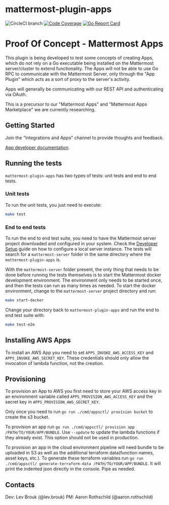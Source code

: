# mattermost-plugin-apps

![CircleCI branch](https://img.shields.io/circleci/project/github/mattermost/mattermost-plugin-apps/master.svg)
[![Code Coverage](https://img.shields.io/codecov/c/github/mattermost/mattermost-plugin-apps/master.svg)](https://codecov.io/gh/mattermost/mattermost-plugin-apps/branch/master)
[![Go Report Card](https://goreportcard.com/badge/github.com/mattermost/mattermost-plugin-apps)](https://goreportcard.com/report/github.com/mattermost/mattermost-plugin-apps)


# Proof Of Concept - Mattermost Apps

This plugin is being developed to test some concepts of creating Apps, which do not rely on a Go executable being installed on the Mattermost server/cluster to extend functionality.  The Apps will not be able to use Go RPC to communicate with the Mattermost Server, only through the "App Plugin" which acts as a sort of proxy to the server's activity.

Apps will generally be communicating with our REST API and authenticating via OAuth.

This is a precursor to our "Mattermost Apps" and "Mattermost Apps Marketplace" we are currently researching.

## Getting Started

Join the "Integrations and Apps" channel to provide thoughts and feedback.

[App developer documentation](https://developers.mattermost.com/integrate/apps/).

## Running the tests

`mattermost-plugin-apps` has two types of tests: unit tests and end to end tests.

### Unit tests

To run the unit tests, you just need to execute:

```sh
make test
```

### End to end tests

To run the end to end test suite, you need to have the Mattermost server project downloaded and configured in your system. Check the [Developer Setup](https://developers.mattermost.com/contribute/server/developer-setup/) guide on how to configure a local server instance. The tests will search for a `mattermost-server` folder in the same directory where the `mattermost-plugin-apps` is.

With the `mattermost-server` folder present, the only thing that needs to be done before running the tests themselves is to start the Mattermost docker development environment. The environment only needs to be started once, and then the tests can run as many times as needed. To start the docker environment, change to the `mattermost-server` project directory and run:

```sh
make start-docker
```

Change your directory back to `mattermost-plugin-apps` and run the end to end test suite with:

```sh
make test-e2e
```

## Installing AWS Apps

To install an AWS App you need to set `APPS_INVOKE_AWS_ACCESS_KEY` and `APPS_INVOKE_AWS_SECRET_KEY`. These credentials should only allow the invocation of lambda function, not the creation.

## Provisioning

To provision an App to AWS you first need to store your AWS access key in an environment variable called `APPS_PROVISION_AWS_ACCESS_KEY` and the secret key in `APPS_PROVISION_AWS_SECRET_KEY`.

Only once you need to run `go run ./cmd/appsctl/ provision bucket` to create the s3 bucket.

To provision an app run `go run ./cmd/appsctl/ provision app /PATH/TO/YOUR/APP/BUNDLE`. Use `--update` to update the lambda functions if they already exist. This option should not be used in production.

To provision an app in the cloud environment pipeline will need bundle to be uploaded in S3 as well as the additional terraform data(function names, asset keys, etc.). To generate these terraform variables run `go run ./cmd/appsctl/ generate-terraform-data /PATH/TO/YOUR/APP/BUNDLE`. It will print the indented json directly in the console. Pipe as needed.


## Contacts

Dev: Lev Brouk (@lev.brouk)
PM: Aaron Rothschild (@aaron.rothschild)
